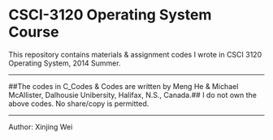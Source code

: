 CSCI-3120 Operating System Course
=========

This repository contains materials & assignment codes I wrote in CSCI 3120 Operating System, 2014 Summer.

***

##The codes in C_Codes & Codes are written by Meng He & Michael McAllister, Dalhousie Unibersity, Halifax, N.S., Canada.##
I do not own the above codes.
No share/copy is permitted.

***
Author: Xinjing Wei
